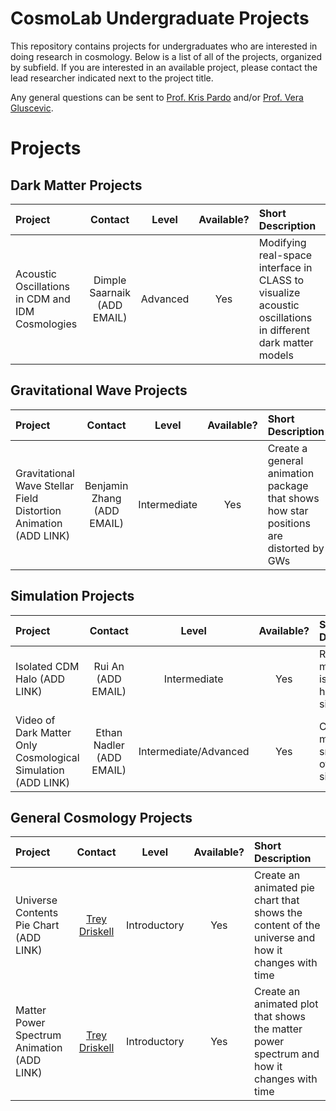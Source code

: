 # CosmoLab Undergraduate Projects

This repository contains projects for undergraduates who are interested in doing research in cosmology. Below is a list of all of the projects, organized by subfield. If you are interested in an available project, please contact the lead researcher indicated next to the project title.

Any general questions can be sent to [Prof. Kris Pardo](mailto:kmpardo@usc.edu) and/or [Prof. Vera Gluscevic](mailto:vera.gluscevic@usc.edu).

# Projects

## Dark Matter Projects

| Project | Contact | Level | Available?| Short Description |
| :--- | :---: | :---: | :---: | :--- |
| Acoustic Oscillations in CDM and IDM Cosmologies | Dimple Saarnaik (ADD EMAIL)| Advanced | Yes | Modifying real-space interface in CLASS to visualize acoustic oscillations in different dark matter models | 

## Gravitational Wave Projects
| Project | Contact | Level | Available?| Short Description |
| :--- | :---: | :---: | :---: | :--- |
| Gravitational Wave Stellar Field Distortion Animation (ADD LINK) | Benjamin Zhang (ADD EMAIL) | Intermediate | Yes | Create a general animation package that shows how star positions are distorted by GWs| 

## Simulation Projects
| Project | Contact | Level | Available?| Short Description |
| :--- | :---: | :---: | :---: | :--- |
| Isolated CDM Halo (ADD LINK) | Rui An (ADD EMAIL) | Intermediate | Yes | Run a dark matter only isolated halo simulation |
| Video of Dark Matter Only Cosmological Simulation (ADD LINK) | Ethan Nadler (ADD EMAIL) | Intermediate/Advanced | Yes | Create a movie from snapshots of a simulation |

## General Cosmology Projects
| Project | Contact | Level | Available?| Short Description |
| :--- | :---: | :---: | :---: | :--- |
| Universe Contents Pie Chart (ADD LINK) | [Trey Driskell](mailto:gdriskel@usc.edu) | Introductory | Yes | Create an animated pie chart that shows the content of the universe and how it changes with time |
| Matter Power Spectrum Animation (ADD LINK) | [Trey Driskell](mailto:gdriskel@usc.edu) | Introductory | Yes | Create an animated plot that shows the matter power spectrum and how it changes with time |


